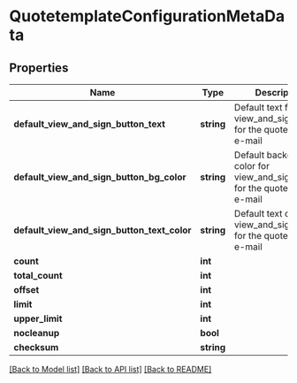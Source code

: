 # QuotetemplateConfigurationMetaData

## Properties

 Name                                        | Type       | Description                                                                    | Notes      
---------------------------------------------|------------|--------------------------------------------------------------------------------|------------
 **default_view_and_sign_button_text**       | **string** | Default text for view_and_sign_button for the quotetemplate e-mail             | [optional] 
 **default_view_and_sign_button_bg_color**   | **string** | Default background color for view_and_sign_button for the quotetemplate e-mail | [optional] 
 **default_view_and_sign_button_text_color** | **string** | Default text color for view_and_sign_button for the quotetemplate e-mail       | [optional] 
 **count**                                   | **int**    |                                                                                | [optional] 
 **total_count**                             | **int**    |                                                                                | [optional] 
 **offset**                                  | **int**    |                                                                                | [optional] 
 **limit**                                   | **int**    |                                                                                | [optional] 
 **upper_limit**                             | **int**    |                                                                                | [optional] 
 **nocleanup**                               | **bool**   |                                                                                | [optional] 
 **checksum**                                | **string** |                                                                                | [optional] 

[[Back to Model list]](../../README.md#documentation-for-models) [[Back to API list]](../../README.md#documentation-for-api-endpoints) [[Back to README]](../../README.md)


